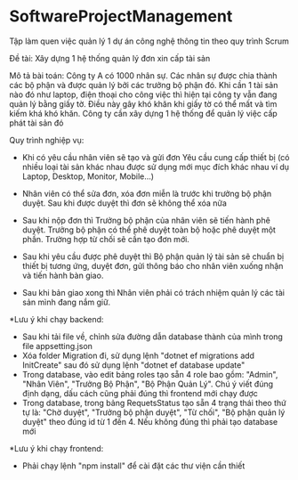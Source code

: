 # SoftwareProjectManagement
Tập làm quen việc quản lý 1 dự án công nghệ thông tin theo quy trình Scrum

Đề tài: Xây dựng 1 hệ thống quản lý đơn xin cấp tài sản

Mô tả bài toán: Công ty A có 1000 nhân sự. Các nhân sự được chia thành các bộ phận và được quản lý bởi các trưởng bộ phận đó. Khi cần 1 tài sản nào đó như laptop, điện thoại cho công việc thì hiện tại công ty vẫn đang quản lý bằng giấy tờ. Điều này gây khó khăn khi giấy tờ có thể mất và tìm kiếm khá khó khăn. Công ty cần xây dựng 1 hệ thống để quản lý việc cấp phát tài sản đó

Quy trình nghiệp vụ:

- Khi có yêu cầu nhân viên sẽ tạo và gửi đơn Yêu cầu cung cấp thiết bị (có nhiều loại tài sản khác nhau được sử dụng mới mục đích khác nhau ví dụ Laptop, Desktop, Monitor, Mobile…)

- Nhân viên có thể sửa đơn, xóa đơn miễn là trước khi trưởng bộ phận duyệt. Sau khi được duyệt thì đơn sẽ không thể xóa nữa

- Sau khi nộp đơn thì Trưởng bộ phận của nhân viên sẽ tiến hành phê duyệt. Trưởng bộ phận có thể phê duyệt toàn bộ hoặc phê duyệt một phần. Trường hợp từ chối sẽ cần tạo đơn mới.

- Sau khi yêu cầu được phê duyệt thì Bộ phận quản lý tài sản sẽ chuẩn bị thiết bị tương ứng, duyệt đơn, gửi thông báo cho nhân viên xuống nhận và tiến hành bàn giao.

- Sau khi bản giao xong thì Nhân viên phải có trách nhiệm quản lý các tài sản mình đang nắm giữ.


*Lưu ý khi chạy backend:
- Sau khi tải file về, chỉnh sửa đường dẫn database thành của mình trong file appsetting.json 
- Xóa folder Migration đi, sử dụng lệnh "dotnet ef migrations add InitCreate" sau đó sử dụng lệnh "dotnet ef database update"
- Trong database, vào edit bảng roles tạo sẵn 4 role bao gồm: "Admin", "Nhân Viên", "Trưởng Bộ Phận", "Bộ Phận Quản Lý". Chú ý viết đúng định dạng, dấu cách cũng phải đúng thì frontend mới chạy được
- Trong database, trong bảng RequetsStatus tạo sẵn 4 trạng thái theo thứ tự là: "Chờ duyệt", "Trưởng bộ phận duyệt", "Từ chối", "Bộ phận quản lý duyệt" theo đúng id từ 1 đến 4. Nếu không đúng thì phải tạo database mới


*Lưu ý khi chạy frontend:
- Phải chạy lệnh "npm install" để cài đặt các thư viện cần thiết
 
